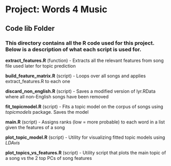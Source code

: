 # Project: Words 4 Music

## Code lib Folder

### This directory contains all the R code used for this project. Below is a description of what each script is used for.

**extract_features.R** (function) - Extracts all the relevant features from song file used later for topic prediction

**build_feature_matrix.R** (script) - Loops over all songs and applies extract_features.R to each one

**discard_non_english.R** (script) - Saves a modified version of lyr.RData where all non-English songs have been removed

**fit_topicmodel.R** (script) - Fits a topic model on the corpus of songs using *topicmodels* package. Saves the model

**main.R** (script) - Assigns ranks (low = more probable) to each word in a list given the features of a song 

**plot_topic_model.R** (script) - Utility for visualizing fitted topic models using *LDAvis* 

**plot_topics_vs_features.R** (script) - Utility script that plots the main topic of a song vs the 2 top PCs of song features


